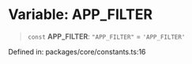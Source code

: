 # Variable: APP\_FILTER

> `const` **APP\_FILTER**: `"APP_FILTER"` = `'APP_FILTER'`

Defined in: packages/core/constants.ts:16
